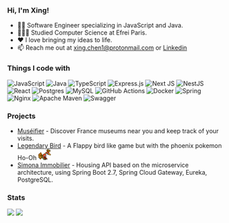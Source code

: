 ### Hi, I'm Xing!

- 👨‍💻 Software Engineer specializing in JavaScript and Java.
- 👨🏼‍🎓 Studied Computer Science at Efrei Paris.
- ❤️ I love bringing my ideas to life.
- 📫 Reach me out at xing.chen1@protonmail.com or [Linkedin](https://www.linkedin.com/in/xingchen-developer/)

### Things I code with

![JavaScript](https://img.shields.io/badge/javascript-%23323330.svg?style=for-the-badge&logo=javascript&logoColor=%23F7DF1E) ![Java](https://img.shields.io/badge/java-%23ED8B00.svg?style=for-the-badge&logo=openjdk&logoColor=white) ![TypeScript](https://img.shields.io/badge/typescript-%23007ACC.svg?style=for-the-badge&logo=typescript&logoColor=white) ![Express.js](https://img.shields.io/badge/express.js-%23404d59.svg?style=for-the-badge&logo=express&logoColor=%2361DAFB) ![Next JS](https://img.shields.io/badge/Next-black?style=for-the-badge&logo=next.js&logoColor=white) ![NestJS](https://img.shields.io/badge/nestjs-%23E0234E.svg?style=for-the-badge&logo=nestjs&logoColor=white) ![React](https://img.shields.io/badge/react-%2320232a.svg?style=for-the-badge&logo=react&logoColor=%2361DAFB) ![Postgres](https://img.shields.io/badge/postgres-%23316192.svg?style=for-the-badge&logo=postgresql&logoColor=white) ![MySQL](https://img.shields.io/badge/mysql-4479A1.svg?style=for-the-badge&logo=mysql&logoColor=white) ![GitHub Actions](https://img.shields.io/badge/github%20actions-%232671E5.svg?style=for-the-badge&logo=githubactions&logoColor=white) ![Docker](https://img.shields.io/badge/docker-%230db7ed.svg?style=for-the-badge&logo=docker&logoColor=white) ![Spring](https://img.shields.io/badge/spring-%236DB33F.svg?style=for-the-badge&logo=spring&logoColor=white) ![Nginx](https://img.shields.io/badge/nginx-%23009639.svg?style=for-the-badge&logo=nginx&logoColor=white) ![Apache Maven](https://img.shields.io/badge/Apache%20Maven-C71A36?style=for-the-badge&logo=Apache%20Maven&logoColor=white) ![Swagger](https://img.shields.io/badge/-Swagger-%23Clojure?style=for-the-badge&logo=swagger&logoColor=white)

### Projects

- [Muséifier](https://github.com/xingcdev/museifier-web) - Discover France museums near you and keep track of your visits.
- [Legendary Bird](https://github.com/xingcdev/legendary-bird) - A Flappy bird like game but with the phoenix pokemon Ho-Oh <img src="./images/ho-oh.gif" height="25"/>
- [Simona Immobilier](https://github.com/antoinedespres/Simona-Immobilier) - Housing API based on the microservice architecture, using Spring Boot 2.7, Spring Cloud Gateway, Eureka, PostgreSQL.

### Stats

<picture>
  <source
    srcset="https://github-readme-stats.vercel.app/api?username=xingcdev&theme=dark&hide_border=true&include_all_commits=false&count_private=true&show_icons=true&hide=prs,issues"
    media="(prefers-color-scheme: dark)"
    height="150"
  />
  <source
    srcset="https://github-readme-stats.vercel.app/api?username=xingcdev&theme=default&hide_border=true&include_all_commits=false&count_private=true&show_icons=true&hide=prs,issues"
    media="(prefers-color-scheme: light), (prefers-color-scheme: no-preference)"
    height="150"
  />
  <img src="https://github-readme-stats.vercel.app/api?username=xingcdev&theme=default&hide_border=true&include_all_commits=false&count_private=true&show_icons=true&hide=prs,issues" height="150"/>
</picture>

<picture>
  <source
    srcset="https://github-readme-stats.vercel.app/api/top-langs/?username=xingcdev&theme=dark&hide_border=true&include_all_commits=false&count_private=true&layout=compact"
    media="(prefers-color-scheme: dark)"
    height="150"
  />
  <source
    srcset="https://github-readme-stats.vercel.app/api/top-langs/?username=xingcdev&theme=default&hide_border=false&include_all_commits=false&count_private=true&layout=compact"
    media="(prefers-color-scheme: light), (prefers-color-scheme: no-preference)"
    height="150"
  />
  <img src="https://github-readme-stats.vercel.app/api/top-langs/?username=xingcdev&theme=default&hide_border=false&include_all_commits=false&count_private=true&layout=compact" height="150"/>
</picture>

